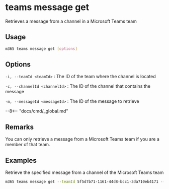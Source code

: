 # teams message get

Retrieves a message from a channel in a Microsoft Teams team

## Usage

```sh
m365 teams message get [options]
```

## Options

`-i, --teamId <teamId>`
: The ID of the team where the channel is located

`-c, --channelId <channelId>`
: The ID of the channel that contains the message

`-m, --messageId <messageId>`
: The ID of the message to retrieve

--8<-- "docs/cmd/_global.md"

## Remarks

You can only retrieve a message from a Microsoft Teams team if you are a member of that team.

## Examples

Retrieve the specified message from a channel of the Microsoft Teams team

```sh
m365 teams message get --teamId 5f5d7b71-1161-44d8-bcc1-3da710eb4171 --channelId 19:88f7e66a8dfe42be92db19505ae912a8@thread.skype --messageId 1540747442203
```
